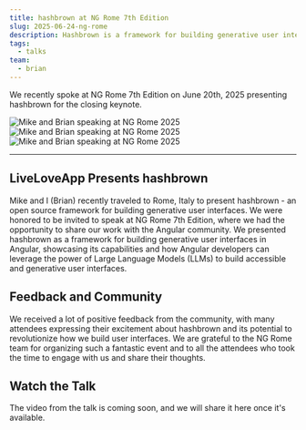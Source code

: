 ```yaml
---
title: hashbrown at NG Rome 7th Edition
slug: 2025-06-24-ng-rome
description: Hashbrown is a framework for building generative user interfaces in Angular and React. It is open source and MIT licensed.
tags:
  - talks
team:
  - brian
---
```


We recently spoke at NG Rome 7th Edition on June 20th, 2025 presenting hashbrown for the closing keynote.

<div class="carousel">
  <img src="/blog/image/article/2025-06-24-ng-rome-1.avif" alt="Mike and Brian speaking at NG Rome 2025" />
  <img src="/blog/image/article/2025-06-24-ng-rome-2.avif" alt="Mike and Brian speaking at NG Rome 2025" />
  <img src="/blog/image/article/2025-06-24-ng-rome-3.avif" alt="Mike and Brian speaking at NG Rome 2025" />  
</div>

---

## LiveLoveApp Presents hashbrown

Mike and I (Brian) recently traveled to Rome, Italy to present hashbrown - an open source framework for building generative user interfaces.
We were honored to be invited to speak at NG Rome 7th Edition, where we had the opportunity to share our work with the Angular community.
We presented hashbrown as a framework for building generative user interfaces in Angular, showcasing its capabilities and how Angular developers can leverage the power of Large Language Models (LLMs) to build accessible and generative user interfaces.

## Feedback and Community

We received a lot of positive feedback from the community, with many attendees expressing their excitement about hashbrown and its potential to revolutionize how we build user interfaces.
We are grateful to the NG Rome team for organizing such a fantastic event and to all the attendees who took the time to engage with us and share their thoughts.

## Watch the Talk

The video from the talk is coming soon, and we will share it here once it's available.
